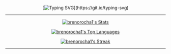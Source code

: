 <div align="center">

[![Typing SVG](https://readme-typing-svg.demolab.com?font=Hack&size=24&pause=1000&color=99CBD5&center=true&vCenter=true&random=true&width=600&lines=Olá%2C+eu+sou+Breno+Rocha!;Desenvolvedor+de+soluções+empresarial;Amante+de+tecnologia%2C+automação+e+carros!)](https://git.io/typing-svg)

---

[![brenorocha1's Stats](https://github-readme-stats.vercel.app/api?username=brenorocha1&theme=rose_pine&show_icons=true&hide_border=true&count_private=true&border_radius=12)](https://github.com/brenorocha1)

[![brenorocha1's Top Languages](https://github-readme-stats.vercel.app/api/top-langs/?username=brenorocha1&theme=rose_pine&show_icons=true&hide_border=true&layout=compact&border_radius=12)](https://github.com/brenorocha1)

[![brenorocha1's Streak](https://github-readme-streak-stats.herokuapp.com/?user=brenorocha1&theme=rose_pine&hide_border=true&border_radius=12)](https://github.com/brenorocha1)

---

</div>
